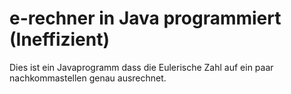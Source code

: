 # e-rechner in Java programmiert (Ineffizient)


Dies ist ein Javaprogramm dass die Eulerische Zahl auf ein paar nachkommastellen genau ausrechnet.
